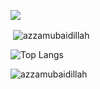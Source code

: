 ![](https://komarev.com/ghpvc/?username=Azzamubaidillah)

<!--START_SECTION:waka-->
<!--END_SECTION:waka-->

<p>&nbsp;<img align="center" src="https://github-readme-stats.vercel.app/api?username=azzamubaidillah&show_icons=true&locale=en&count_private=true" alt="azzamubaidillah" /></p>

![Top Langs](https://github-readme-stats.vercel.app/api/top-langs/?username=azzamubaidillah&hide_progress=true)

<p><img align="center" src="https://github-readme-streak-stats.herokuapp.com/?user=azzamubaidillah&" alt="azzamubaidillah" /></p>
